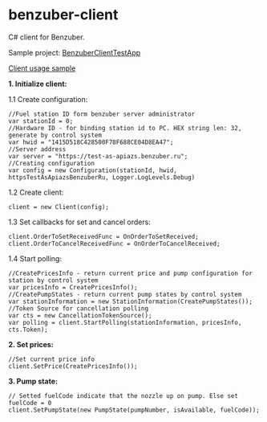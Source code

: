 # benzuber-client

C# client for Benzuber.

Sample project: [BenzuberClientTestApp](https://github.com/hevk112/benzuber-client/blob/master/BenzuberClientTestApp)

[Client usage sample](https://github.com/hevk112/benzuber-client/blob/master/BenzuberClientTestApp/Program.cs)

<B>1. Initialize client:</B>

1.1 Create configuration:
```
//Fuel station ID form benzuber server administrator  
var stationId = 0;
//Hardware ID - for binding station id to PC. HEX string len: 32, generate by control system
var hwid = "1415D518C428500F70F688CE04D8EA47";
//Server address
var server = "https://test-as-apiazs.benzuber.ru";
//Creating configuration
var config = new Configuration(stationId, hwid, httpsTestAsApiazsBenzuberRu, Logger.LogLevels.Debug)
```
1.2 Create client:
```
client = new Client(config);
```
1.3 Set callbacks for set and cancel orders:
```
client.OrderToSetReceivedFunc = OnOrderToSetReceived;
client.OrderToCancelReceivedFunc = OnOrderToCancelReceived;
```
1.4 Start polling:
```
//CreatePricesInfo - return current price and pump configuration for station by control system
var pricesInfo = CreatePricesInfo();
//CreatePumpStates - return current pump states by control system
var stationInformation = new StationInformation(CreatePumpStates());
//Token Source for cancellation polling
var cts = new CancellationTokenSource();
var polling = client.StartPolling(stationInformation, pricesInfo, cts.Token);
```
<B>2. Set prices:</B>
```
//Set current price info
client.SetPrice(CreatePricesInfo());
```
<B>3. Pump state:</B>
```
// Setted fuelCode indicate that the nozzle up on pump. Else set fuelCode = 0
client.SetPumpState(new PumpState(pumpNumber, isAvailable, fuelCode));
```
